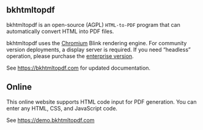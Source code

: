 ## bkhtmltopdf

bkhtmltopdf is an open-source (AGPL) `HTML-to-PDF` program that can automatically convert HTML into PDF files.

bkhtmltopdf uses the [Chromium](https://www.chromium.org) Blink rendering engine. For community version deployments, a
display server is required. If you need “headless” operation, please purchase the [enterprise version](https://bkhtmltopdf.com/pricing).

See https://bkhtmltopdf.com for updated documentation.

## Online

This online website supports HTML code input for PDF generation. You can enter any HTML,
CSS, and JavaScript code.

See https://demo.bkhtmltopdf.com
